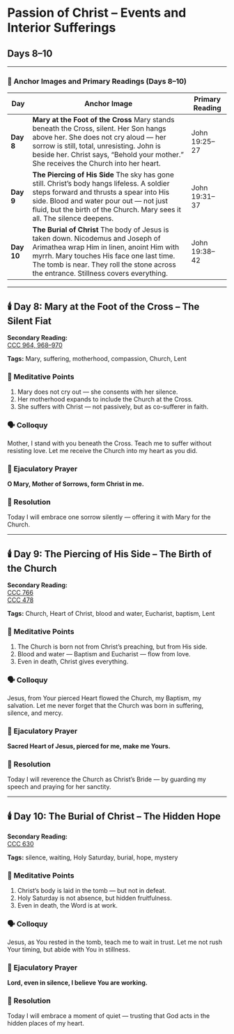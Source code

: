 # Passion of Christ – Events and Interior Sufferings  

## Days 8–10

---

### 📜 Anchor Images and Primary Readings (Days 8–10)

| Day | Anchor Image | Primary Reading |
|-----|--------------|-----------------|
| **Day 8** | **Mary at the Foot of the Cross** Mary stands beneath the Cross, silent. Her Son hangs above her. She does not cry aloud — her sorrow is still, total, unresisting. John is beside her. Christ says, “Behold your mother.” She receives the Church into her heart. | John 19:25–27 |
| **Day 9** | **The Piercing of His Side** The sky has gone still. Christ’s body hangs lifeless. A soldier steps forward and thrusts a spear into His side. Blood and water pour out — not just fluid, but the birth of the Church. Mary sees it all. The silence deepens. | John 19:31–37 |
| **Day 10** | **The Burial of Christ** The body of Jesus is taken down. Nicodemus and Joseph of Arimathea wrap Him in linen, anoint Him with myrrh. Mary touches His face one last time. The tomb is near. They roll the stone across the entrance. Stillness covers everything. | John 19:38–42 |

---

## 🕯️ Day 8: Mary at the Foot of the Cross – The Silent Fiat

**Secondary Reading:**  
[CCC 964, 968–970](https://www.vatican.va/archive/ENG0015/__P2C.HTM)

**Tags:** Mary, suffering, motherhood, compassion, Church, Lent

### 🎯 Meditative Points

1. Mary does not cry out — she consents with her silence.
2. Her motherhood expands to include the Church at the Cross.
3. She suffers with Christ — not passively, but as co-sufferer in faith.

### 🗣️ Colloquy  

Mother, I stand with you beneath the Cross. Teach me to suffer without resisting love. Let me receive the Church into my heart as you did.

### 💬 Ejaculatory Prayer  

**O Mary, Mother of Sorrows, form Christ in me.**

### 🔨 Resolution  

Today I will embrace one sorrow silently — offering it with Mary for the Church.

---

## 🕯️ Day 9: The Piercing of His Side – The Birth of the Church

**Secondary Reading:**  
[CCC 766](https://www.vatican.va/archive/ENG0015/__P27.HTM)  
[CCC 478](https://www.vatican.va/archive/ENG0015/__P1J.HTM)

**Tags:** Church, Heart of Christ, blood and water, Eucharist, baptism, Lent

### 🎯 Meditative Points

1. The Church is born not from Christ’s preaching, but from His side.
2. Blood and water — Baptism and Eucharist — flow from love.
3. Even in death, Christ gives everything.

### 🗣️ Colloquy  

Jesus, from Your pierced Heart flowed the Church, my Baptism, my salvation. Let me never forget that the Church was born in suffering, silence, and mercy.

### 💬 Ejaculatory Prayer  

**Sacred Heart of Jesus, pierced for me, make me Yours.**

### 🔨 Resolution  

Today I will reverence the Church as Christ’s Bride — by guarding my speech and praying for her sanctity.

---

## 🕯️ Day 10: The Burial of Christ – The Hidden Hope

**Secondary Reading:**  
[CCC 630](https://www.vatican.va/archive/ENG0015/__P1P.HTM)

**Tags:** silence, waiting, Holy Saturday, burial, hope, mystery

### 🎯 Meditative Points

1. Christ’s body is laid in the tomb — but not in defeat.
2. Holy Saturday is not absence, but hidden fruitfulness.
3. Even in death, the Word is at work.

### 🗣️ Colloquy  

Jesus, as You rested in the tomb, teach me to wait in trust. Let me not rush Your timing, but abide with You in stillness.

### 💬 Ejaculatory Prayer  

**Lord, even in silence, I believe You are working.**

### 🔨 Resolution  

Today I will embrace a moment of quiet — trusting that God acts in the hidden places of my heart.
